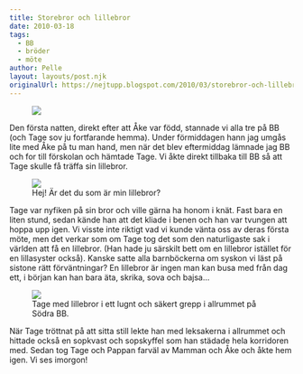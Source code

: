 ```yaml
---
title: Storebror och lillebror
date: 2010-03-18
tags: 
  - BB
  - bröder
  - möte	
author: Pelle
layout: layouts/post.njk
originalUrl: https://nejtupp.blogspot.com/2010/03/storebror-och-lillebror.html
---
```


<figure>
	<img src="../../../img/2010/03/Södra+BB-_MG_0216.jpg">
</figure>

Den första natten, direkt efter att Åke var född, stannade vi alla tre på BB (och Tage sov ju fortfarande hemma). Under förmiddagen hann jag umgås lite med Åke på tu man hand, men när det blev eftermiddag lämnade jag BB och for till förskolan och hämtade Tage. Vi åkte direkt tillbaka till BB så att Tage skulle få träffa sin lillebror.

<figure>
	<img src="../../../img/2010/03/Södra+BB-_MG_0230.jpg">
	<figcaption>Hej! Är det du som är min lillebror?</figcaption>
</figure>

Tage var nyfiken på sin bror och ville gärna ha honom i knät. Fast bara en liten stund, sedan kände han att det kliade i benen och han var tvungen att hoppa upp igen. Vi visste inte riktigt vad vi kunde vänta oss av deras första möte, men det verkar som om Tage tog det som den naturligaste sak i världen att få en lillebror. (Han hade ju särskilt bett om en lillebror istället för en lillasyster också). Kanske satte alla barnböckerna om syskon vi läst på sistone rätt förväntningar? En lillebror är ingen man kan busa med från dag ett, i början kan han bara äta, skrika, sova och bajsa...

<figure>
	<img src="../../../img/2010/03/Södra+BB-_MG_0265.jpg">
	<figcaption>Tage med lillebror i ett lugnt och säkert grepp i allrummet på Södra BB.</figcaption>
</figure>

När Tage tröttnat på att sitta still lekte han med leksakerna i allrummet och hittade också en sopkvast och sopskyffel som han städade hela korridoren med. Sedan tog Tage och Pappan farväl av Mamman och Åke och åkte hem igen. Vi ses imorgon!

